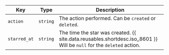 Key | Type | Description
----|------|------------
`action` | `string` | The action performed. Can be `created` or `deleted`.
`starred_at` | `string` | The time the star was created. {{ site.data.reusables.shortdesc.iso_8601 }} Will be `null` for the `deleted` action.